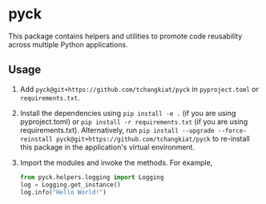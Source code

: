 # pyck

This package contains helpers and utilities to promote code reusability across multiple Python applications.

## Usage

1.  Add `pyck@git+https://github.com/tchangkiat/pyck` in `pyproject.toml` or `requirements.txt`.

2.  Install the dependencies using `pip install -e .` (if you are using pyproject.toml) or `pip install -r requirements.txt` (if you are using requirements.txt). Alternatively, run `pip install --upgrade --force-reinstall pyck@git+https://github.com/tchangkiat/pyck` to re-install this package in the application's virtual environment.

3.  Import the modules and invoke the methods. For example,

    ```python
    from pyck.helpers.logging import Logging
    log = Logging.get_instance()
    log.info("Hello World!")
    ```
